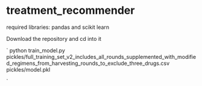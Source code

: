 # treatment_recommender

required libraries: pandas and scikit learn

Download the repository and cd into it

`
python train_model.py pickles/full_training_set_v2_includes_all_rounds_supplemented_with_modified_regimens_from_harvesting_rounds_to_exclude_three_drugs.csv pickles/model.pkl

`
